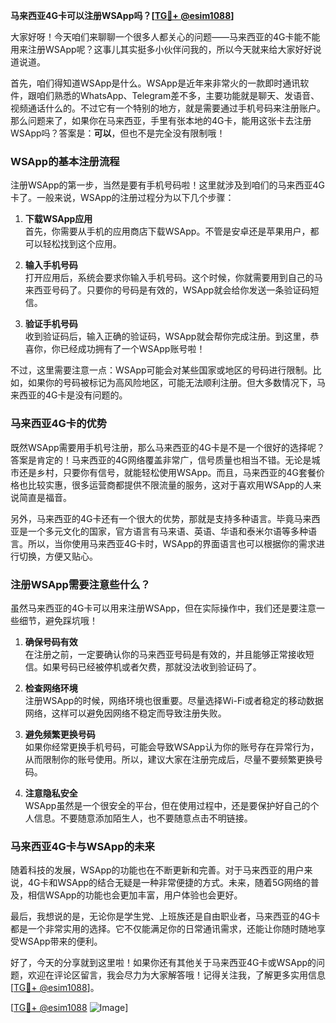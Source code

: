 **马来西亚4G卡可以注册WSApp吗？[[TG💪+ @esim1088](https://t.me/s/esim1088)]**

大家好呀！今天咱们来聊聊一个很多人都关心的问题——马来西亚的4G卡能不能用来注册WSApp呢？这事儿其实挺多小伙伴问我的，所以今天就来给大家好好说道说道。

首先，咱们得知道WSApp是什么。WSApp是近年来非常火的一款即时通讯软件，跟咱们熟悉的WhatsApp、Telegram差不多，主要功能就是聊天、发语音、视频通话什么的。不过它有一个特别的地方，就是需要通过手机号码来注册账户。那么问题来了，如果你在马来西亚，手里有张本地的4G卡，能用这张卡去注册WSApp吗？答案是：**可以**，但也不是完全没有限制哦！

### WSApp的基本注册流程

注册WSApp的第一步，当然是要有手机号码啦！这里就涉及到咱们的马来西亚4G卡了。一般来说，WSApp的注册过程分为以下几个步骤：

1. **下载WSApp应用**  
   首先，你需要从手机的应用商店下载WSApp。不管是安卓还是苹果用户，都可以轻松找到这个应用。

2. **输入手机号码**  
   打开应用后，系统会要求你输入手机号码。这个时候，你就需要用到自己的马来西亚号码了。只要你的号码是有效的，WSApp就会给你发送一条验证码短信。

3. **验证手机号码**  
   收到验证码后，输入正确的验证码，WSApp就会帮你完成注册。到这里，恭喜你，你已经成功拥有了一个WSApp账号啦！

不过，这里需要注意一点：WSApp可能会对某些国家或地区的号码进行限制。比如，如果你的号码被标记为高风险地区，可能无法顺利注册。但大多数情况下，马来西亚的4G卡是没有问题的。

### 马来西亚4G卡的优势

既然WSApp需要用手机号注册，那么马来西亚的4G卡是不是一个很好的选择呢？答案是肯定的！马来西亚的4G网络覆盖非常广，信号质量也相当不错。无论是城市还是乡村，只要你有信号，就能轻松使用WSApp。而且，马来西亚的4G套餐价格也比较实惠，很多运营商都提供不限流量的服务，这对于喜欢用WSApp的人来说简直是福音。

另外，马来西亚的4G卡还有一个很大的优势，那就是支持多种语言。毕竟马来西亚是一个多元文化的国家，官方语言有马来语、英语、华语和泰米尔语等多种语言。所以，当你使用马来西亚4G卡时，WSApp的界面语言也可以根据你的需求进行切换，方便又贴心。

### 注册WSApp需要注意些什么？

虽然马来西亚的4G卡可以用来注册WSApp，但在实际操作中，我们还是要注意一些细节，避免踩坑哦！

1. **确保号码有效**  
   在注册之前，一定要确认你的马来西亚号码是有效的，并且能够正常接收短信。如果号码已经被停机或者欠费，那就没法收到验证码了。

2. **检查网络环境**  
   注册WSApp的时候，网络环境也很重要。尽量选择Wi-Fi或者稳定的移动数据网络，这样可以避免因网络不稳定而导致注册失败。

3. **避免频繁更换号码**  
   如果你经常更换手机号码，可能会导致WSApp认为你的账号存在异常行为，从而限制你的账号使用。所以，建议大家在注册完成后，尽量不要频繁更换号码。

4. **注意隐私安全**  
   WSApp虽然是一个很安全的平台，但在使用过程中，还是要保护好自己的个人信息。不要随意添加陌生人，也不要随意点击不明链接。

### 马来西亚4G卡与WSApp的未来

随着科技的发展，WSApp的功能也在不断更新和完善。对于马来西亚的用户来说，4G卡和WSApp的结合无疑是一种非常便捷的方式。未来，随着5G网络的普及，相信WSApp的功能也会更加丰富，用户体验也会更好。

最后，我想说的是，无论你是学生党、上班族还是自由职业者，马来西亚的4G卡都是一个非常实用的选择。它不仅能满足你的日常通讯需求，还能让你随时随地享受WSApp带来的便利。

好了，今天的分享就到这里啦！如果你还有其他关于马来西亚4G卡或WSApp的问题，欢迎在评论区留言，我会尽力为大家解答哦！记得关注我，了解更多实用信息[[TG💪+ @esim1088](https://t.me/s/esim1088)]。

[[TG💪+ @esim1088](https://t.me/s/esim1088) ![Image](https://i.postimg.cc/4NQfJmqS/Snipaste-2025-05-13-00-14-12.png)]